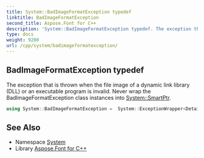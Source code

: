 ```yaml
---
title: System::BadImageFormatException typedef
linktitle: BadImageFormatException
second_title: Aspose.Font for C++
description: 'System::BadImageFormatException typedef. The exception that is thrown when the file image of a dynamic link library (DLL) or an executable program is invalid. Never wrap the BadImageFormatException class instances into System::SmartPtr in C++.'
type: docs
weight: 9200
url: /cpp/system/badimageformatexception/
---
```

## BadImageFormatException typedef


The exception that is thrown when the file image of a dynamic link library (DLL) or an executable program is invalid. Never wrap the BadImageFormatException class instances into [System::SmartPtr](../smartptr/).

```cpp
using System::BadImageFormatException =  System::ExceptionWrapper<Details_BadImageFormatException>
```

## See Also

* Namespace [System](../)
* Library [Aspose.Font for C++](../../)
